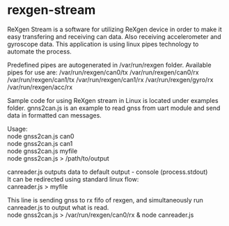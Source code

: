 # rexgen-stream

ReXgen Stream is a software for utilizing ReXgen device in order to make it easy transfering and receiving can data. Also receiving accelerometer and gyroscope data.
This application is using linux pipes technology to automate the process. 

Predefined pipes are autogenerated in /var/run/rexgen folder.
Available pipes for use are:
/var/run/rexgen/can0/tx
/var/run/rexgen/can0/rx
/var/run/rexgen/can1/tx
/var/run/rexgen/can1/rx
/var/run/rexgen/gyro/rx
/var/run/rexgen/acc/rx

Sample code for using ReXgen stream in Linux is located under examples folder.
gnns2can.js is an example to read gnss from uart module and send data in formatted can messages.

Usage:<br/>
node gnss2can.js can0<br/>
node gnss2can.js can1<br/>
node gnss2can.js myfile<br/>
node gnss2can.js > /path/to/output<br/>

canreader.js outputs data to default output - console (process.stdout)<br/>
It can be redirected using standard linux flow:<br/>
canreader.js > myfile<br/>


This line is sending gnss to rx fifo of rexgen, and simultaneously run canreader.js to output what is read.<br/>
node gnss2can.js > /var/run/rexgen/can0/rx & node canreader.js<br/>
